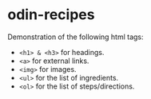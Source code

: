 # odin-recipes

Demonstration of the following html tags:

- `<h1> & <h3>` for headings.
- `<a>` for external links.
- `<img>` for images.
- `<ul>` for the list of ingredients.
- `<ol>` for the list of steps/directions.
